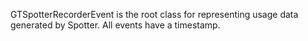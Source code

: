 GTSpotterRecorderEvent is the root class for representing usage data generated by Spotter. All events have a timestamp.